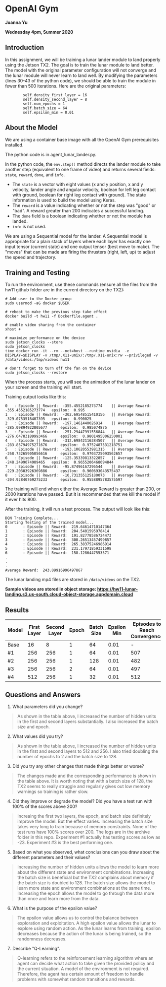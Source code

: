 # OpenAI Gym

**Joanna Yu**

**Wednesday 4pm, Summer 2020**

## Introduction
In this assignment, we will be training a lunar lander module to land properly using the Jetson TX2. The goal is to train the lunar module to land better. The model with the original parameter configuration will not converge and the lunar module will never learn to land well. By modifying the parameters (lines 30-43 of the python code), we should be able to train the module in fewer than 500 iterations. Here are the original parameters:

```
        self.density_first_layer = 16
        self.density_second_layer = 8
        self.num_epochs = 1
        self.batch_size = 64
        self.epsilon_min = 0.01
```


## About the Model
We are using a container base image with all the OpenAI Gym prerequisites installed. 

The python code is in agent_lunar_lander.py.

In the python code, the `env.step()` method directs the lander module to take another step (equivalent to one frame of video) and returns several fields: `state`, `reward`, `done`, and `info`. 

 - The `state` is a vector with eight values (x and y position, x and y velocity, lander angle and angular velocity, boolean for left leg contact with ground, boolean for right leg contact with ground). The state information is used to build the model using Keras.
 - The `reward` is a value indicating whether or not the step was "good" or "bad". A reward greater than 200 indicates a successful landing.
 - The `done` field is a boolean indicating whether or not the module has landed. 
 - `info` is not used.

We are using a Sequential model for the lander. A Sequential model is appropriate for a plain stack of layers where each layer has exactly one input tensor (current state) and one output tensor (best move to make). The "moves" that can be made are firing the thrusters (right, left, up) to adjust the speed and trajectory.


## Training and Testing
To run the environment, use these commands (ensure all the files from the hw11 github folder are in the current directory on the TX2):

```
# Add user to the Docker group
sudo usermod -aG docker $USER

# reboot to make the previous step take effect
docker build -t hw11 -f Dockerfile.agent .

# enable video sharing from the container
xhost +

# maximize performance on the device
sudo jetson_clocks --store
sudo jetson_clocks
time docker run -it --rm --net=host --runtime nvidia  -e DISPLAY=$DISPLAY -v /tmp/.X11-unix/:/tmp/.X11-unix:rw --privileged -v /data/videos:/tmp/videos hw11

# don't forget to turn off the fan on the device
sudo jetson_clocks --restore
```

When the process starts, you will see the animation of the lunar lander on your screen and the training will start.

Training output looks like this:

```
0 	: Episode || Reward:  -355.4552185273774 	|| Average Reward:  -355.4552185273774 	 epsilon:  0.995
1 	: Episode || Reward:  -302.69548515410156 	|| Average Reward:  -329.0753518407395 	 epsilon:  0.990025
2 	: Episode || Reward:  -197.1461440026914 	|| Average Reward:  -285.09894922805677 	 epsilon:  0.985074875
3 	: Episode || Reward:  -251.29447991556844 	|| Average Reward:  -276.64783189993466 	 epsilon:  0.9801495006250001
4 	: Episode || Reward:  -312.69842116384507 	|| Average Reward:  -283.85794975271676 	 epsilon:  0.9752487531218751
5 	: Episode || Reward:  -193.10620553981315 	|| Average Reward:  -268.73265905056616 	 epsilon:  0.9703725093562657
6 	: Episode || Reward:  -125.35339813322857 	|| Average Reward:  -248.2499074909465 	 epsilon:  0.9655206468094844
7 	: Episode || Reward:  -95.87496167296544 	|| Average Reward:  -229.20303926369886 	 epsilon:  0.960693043575437
8 	: Episode || Reward:  -10.731355125180073 	|| Average Reward:  -204.92840769275233 	 epsilon:  0.9558895783575597
```

The training will end when either the Average Reward is greater than 200, or 2000 iterations have passed. But it is recommended that we kill the model if it ever hits 800.

After the training, it will run a test process. The output will look like this:

```
DQN Training Complete...
Starting Testing of the trained model...
0       : Episode || Reward:  219.64614710147364
1       : Episode || Reward:  204.5401595978414
2       : Episode || Reward:  191.82778586724473
3       : Episode || Reward:  300.26513457499857
4       : Episode || Reward:  265.38375246986914
5       : Episode || Reward:  231.17971859331598
6       : Episode || Reward:  158.1286447553571
.
.
.
Average Reward:  243.09916996497867
```

The lunar landing mp4 files are stored in `/data/videos` on the TX2. 

**Sample videos are stored in object storage: https://hw11-lunar-landing.s3.us-south.cloud-object-storage.appdomain.cloud**

## Results

| Model | First Layer  | Second Layer | Epoch | Batch Size | Epsilon Min | Episodes to Reach Convergence  | Avg Reward (Testing) |
|---|---|---|---|---|---|---|---|
| Base  | 16  | 8  | 1 | 64   |   0.01 | - | - |
| #1 | 256   | 256  |1   | 64  |0.01| 507 | 219.02 |
| #2  | 256   | 256  |1   | 128  |0.01| 482 | 230.65 |
|  #3 |  256   | 256  |2   | 64  |0.01| 497 |242.22 |
|  #4 |  512   | 256  |1   | 32  |0.01| 512 |238.32 |


## Questions and Answers
1) What parameters did you change? 
> As shown in the table above, I increased the number of hidden units in the first and second layers substantially. I also increased the batch size and epoch. 

2) What values did you try?
> As shown in the table above, I increased the number of hidden units in the first and second layers to 512 and 256. I also tried doubling the number of epochs to 2 and the batch size to 128. 

3) Did you try any other changes that made things better or worse?
> The changes made and the corresponding performance is shown in the table above. It is worth noting that with a batch size of 128, the TX2 seems to really struggle and regularly gives out low memory warnings so training is rather slow. 

4) Did they improve or degrade the model? Did you have a test run with 100% of the scores above 200?
> Increaing the first two layers, the epoch, and batch size definitely improve the model. But the effect varies. Increasing the batch size takes very long to train because of memory constraints. None of the test runs have 100% scores over 200. The logs are in the archive folder in this repo. Experiment #1 actually has testing scores as low as -23. Experiment #3 is the best performing one.

5) Based on what you observed, what conclusions can you draw about the different parameters and their values? 
> Increasing the number of hidden units allows the model to learn more about the different state and environment combinations. Increasing the batch size is beneficial but the TX2 complains about memory if the batch size is doubled to 128. The batch size allows the model to learn more state and environment combinations at the same time. Increasing the epoch allows the model to go through the data more than once and learn more from the data. 

6) What is the purpose of the epsilon value?
> The epsilon value allows us to control the balance between exploration and exploitation. A high epsilon value allows the lunar to explore using random action. As the lunar learns from training, epsilon decreases because the action of the lunar is being trained, so the randomness decreases. 

7) Describe "Q-Learning".
> Q-learning refers to the reinforcement learning algorithm where an agent can decide what action to take given the provided policy and the current situation. A model of the environment is not required. Therefore, the agent has certain amount of freedom to handle problems with somewhat random transitions and rewards.
